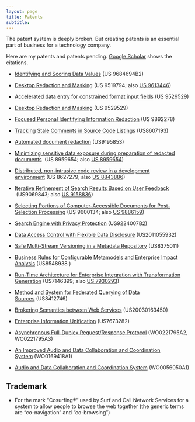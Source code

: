 ```yaml
---
layout: page
title: Patents
subtitle:
---
```


The patent system is deeply broken. But creating patents is an essential part of business for a technology company.

Here are my patents and patents pending. [Google Scholar](http://scholar.google.com/citations?hl=en&user=d0FLp-q9vFEC&view_op=list_works&pagesize=100) shows the citations.

*   [Identifying and Scoring Data Values](https://patents.google.com/patent/US9684694B2/) (US 9684694B2)
*   [Desktop Redaction and Masking](https://www.google.com/patents/US9519794) (US 9519794; also [US 9613446](https://patents.google.com/patent/US9613446B2/en))
*   [Accelerated data entry for constrained format input fields](https://www.google.com/patents/US9529529) (US 9529529)
*   [Desktop Redaction and Masking](https://www.google.com/patents/US9529529) (US 9529529)
*   [Focused Personal Identifying Information Redaction](https://patents.google.com/patent/US9892278B2/en) (US 9892278)

*   [Tracking Stale Comments in Source Code Listings](https://www.google.com/patents/US8607193) (US8607193)

*   [Automated document redaction](http://www.google.com/patents/US9195853) (US9195853)

*   [Minimizing sensitive data exposure during preparation of redacted documents](https://www.google.com/patents/US8959654)  (US 8959654; also [US 8959654](https://patents.google.com/patent/US8959654B2))

*   [Distributed, non-intrusive code review in a development environment](https://www.google.com/patents/US8627279) (US 8627279; also [US 8843886](https://patents.google.com/patent/US8843886B2/en))

*   [Iterative Refinement of Search Results Based on User Feedback](https://patents.google.com/patent/US9069843B2)  (US9069843; also [US 9158836](https://patents.google.com/patent/US9158836B2/en))

*   [Selecting Portions of Computer-Accessible Documents for Post-Selection Processing](https://www.google.com/patents/US9600134) (US 9600134; also [US 9886159](https://patents.google.com/patent/US9886159B2/en))

*   [Search Engine with Privacy Protection](https://patents.google.com/patent/US9224007B2/en) (US9224007B2)

*   [Data Access Control with Flexible Data Disclosure](http://www.google.com/patents?id=TW1NAQAAEBAJ) (US2011055932)

*   [Safe Multi-Stream Versioning in a Metadata Repository](https://www.google.com/patents/US8375011) (US8375011)

*   [Business Rules for Configurable Metamodels and Enterprise Impact Analysis](https://www.google.com/patents/US8548938) (US8548938 )

*   [Run-Time Architecture for Enterprise Integration with Transformation Generation](https://www.google.com/patents/US7146399) (US7146399; also [US 7930293](http://www.google.com/patents/US7930293))

*   [Method and System for Federated Querying of Data Sources](https://www.google.com/patents/US8412746) (US8412746)

*   [Brokering Semantics between Web Services](http://www.google.com/patents/US20030163450) (US20030163450)

*   [Enterprise Information Unification](https://www.google.com/patents/US7673282) (US7673282)

*   [Asynchronous Full-Duplex Request/Response Protocol](http://v3.espacenet.com/textdoc?DB=EPODOC&IDX=WO0221795&F=0) (WO0221795A2, WO0221795A3)

*   [An Improved Audio and Data Collaboration and Coordination System](http://www.wipo.int/patentscope/search/en/WO2001069418) (WO0169418A1)

*   [Audio and Data Collaboration and Coordination System](http://v3.espacenet.com/textdoc?DB=EPODOC&IDX=WO0056050&F=0) (WO0056050A1)


Trademark
---------

*   For the mark “Cosurfing®” used by Surf and Call Network Services for a system to allow people to browse the web together (the generic terms are “co-navigation” and “co-browsing”)
